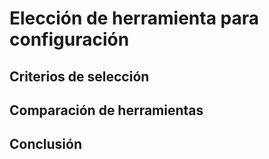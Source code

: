 # Elección de herramienta para configuración

## Criterios de selección

## Comparación de herramientas

## Conclusión
